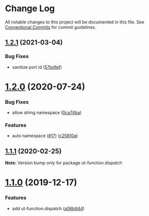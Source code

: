 # Change Log

All notable changes to this project will be documented in this file.
See [Conventional Commits](https://conventionalcommits.org) for commit guidelines.

## [1.2.1](https://github.com/softwaregroup-bg/ut-function/compare/ut-function.pad@1.3.0...ut-function.dispatch@1.2.1) (2021-03-04)


### Bug Fixes

* sanitize port id ([57bdfef](https://github.com/softwaregroup-bg/ut-function/commit/57bdfef232fb76cadc7ac3604cd758e44ee55c22))





# [1.2.0](https://github.com/softwaregroup-bg/ut-function/compare/ut-function.xml2json@1.1.8...ut-function.dispatch@1.2.0) (2020-07-24)


### Bug Fixes

* allow string namespace ([0ca74ba](https://github.com/softwaregroup-bg/ut-function/commit/0ca74bab57a86e4c13811a0f3191011a66b357d9))


### Features

* auto namespace ([#17](https://github.com/softwaregroup-bg/ut-function/issues/17)) ([c25810a](https://github.com/softwaregroup-bg/ut-function/commit/c25810a656bd2e4b13dde275efbd5da3b338505b))





## [1.1.1](https://github.com/softwaregroup-bg/ut-function/compare/ut-function.merge@1.5.4...ut-function.dispatch@1.1.1) (2020-02-25)

**Note:** Version bump only for package ut-function.dispatch





# [1.1.0](https://github.com/softwaregroup-bg/ut-function/compare/ut-function.xml2json@1.1.1...ut-function.dispatch@1.1.0) (2019-12-17)


### Features

* add ut-function.dispatch ([a06b944](https://github.com/softwaregroup-bg/ut-function/commit/a06b944))
